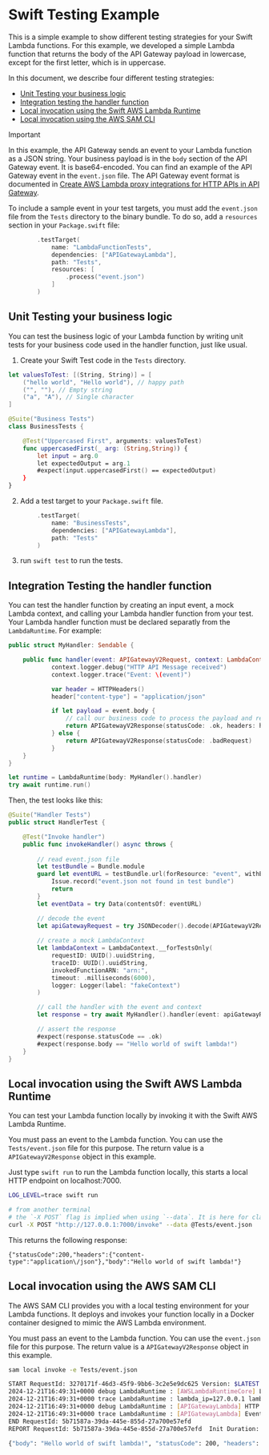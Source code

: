 # Swift Testing Example

This is a simple example to show different testing strategies for your Swift Lambda functions.
For this example, we developed a simple Lambda function that returns the body of the API Gateway payload in lowercase, except for the first letter, which is in uppercase.

In this document, we describe four different testing strategies:
  * [Unit Testing your business logic](#unit-testing-your-business-logic)
  * [Integration testing the handler function](#integration-testing-the-handler-function)
  * [Local invocation using the Swift AWS Lambda Runtime](#local-invocation-using-the-swift-aws-lambda-runtime)
  * [Local invocation using the AWS SAM CLI](#local-invocation-using-the-aws-sam-cli)

> [!IMPORTANT]
> In this example, the API Gateway sends an event to your Lambda function as a JSON string. Your business payload is in the `body` section of the API Gateway event. It is base64-encoded. You can find an example of the API Gateway event in the `event.json` file. The API Gateway event format is documented in [Create AWS Lambda proxy integrations for HTTP APIs in API Gateway](https://docs.aws.amazon.com/apigateway/latest/developerguide/http-api-develop-integrations-lambda.html). 

To include a sample event in your test targets, you must add the `event.json` file from the `Tests` directory to the binary bundle. To do so, add a `resources` section in your `Package.swift` file:

```swift
        .testTarget(
            name: "LambdaFunctionTests",
            dependencies: ["APIGatewayLambda"],
            path: "Tests",
            resources: [
                .process("event.json")
            ]
        ) 
```

## Unit Testing your business logic

You can test the business logic of your Lambda function by writing unit tests for your business code used in the handler function, just like usual.

1. Create your Swift Test code in the `Tests` directory.

```swift
let valuesToTest: [(String, String)] = [
    ("hello world", "Hello world"), // happy path
    ("", ""), // Empty string
    ("a", "A"), // Single character
]

@Suite("Business Tests")
class BusinessTests {

    @Test("Uppercased First", arguments: valuesToTest)
    func uppercasedFirst(_ arg: (String,String)) {
        let input = arg.0
        let expectedOutput = arg.1
        #expect(input.uppercasedFirst() == expectedOutput)
    }
}
```

2. Add a test target to your `Package.swift` file.
```swift
        .testTarget(
            name: "BusinessTests",
            dependencies: ["APIGatewayLambda"],
            path: "Tests"
        )
```

3. run `swift test` to run the tests.

## Integration Testing the handler function

You can test the handler function by creating an input event, a mock Lambda context, and calling your Lambda handler function from your test.
Your Lambda handler function must be declared separatly from the `LambdaRuntime`. For example:

```swift
public struct MyHandler: Sendable {

    public func handler(event: APIGatewayV2Request, context: LambdaContext) async throws -> APIGatewayV2Response {
            context.logger.debug("HTTP API Message received")
            context.logger.trace("Event: \(event)")

            var header = HTTPHeaders()
            header["content-type"] = "application/json"

            if let payload = event.body {
                // call our business code to process the payload and return a response
                return APIGatewayV2Response(statusCode: .ok, headers: header, body: payload.uppercasedFirst())
            } else {
                return APIGatewayV2Response(statusCode: .badRequest)
            }
    }
}

let runtime = LambdaRuntime(body: MyHandler().handler)
try await runtime.run()
```

Then, the test looks like this:

```swift
@Suite("Handler Tests")
public struct HandlerTest {

    @Test("Invoke handler")
    public func invokeHandler() async throws {
        
        // read event.json file
        let testBundle = Bundle.module
        guard let eventURL = testBundle.url(forResource: "event", withExtension: "json") else {
            Issue.record("event.json not found in test bundle")
            return
        }
        let eventData = try Data(contentsOf: eventURL)

        // decode the event
        let apiGatewayRequest = try JSONDecoder().decode(APIGatewayV2Request.self, from: eventData)
        
        // create a mock LambdaContext 
        let lambdaContext = LambdaContext.__forTestsOnly(
            requestID: UUID().uuidString,
            traceID: UUID().uuidString,
            invokedFunctionARN: "arn:",
            timeout: .milliseconds(6000),
            logger: Logger(label: "fakeContext")
        )

        // call the handler with the event and context
        let response = try await MyHandler().handler(event: apiGatewayRequest, context: lambdaContext)

        // assert the response
        #expect(response.statusCode == .ok)
        #expect(response.body == "Hello world of swift lambda!")
    }
}
```

## Local invocation using the Swift AWS Lambda Runtime

You can test your Lambda function locally by invoking it with the Swift AWS Lambda Runtime.

You must pass an event to the Lambda function. You can use the `Tests/event.json` file for this purpose. The return value is a `APIGatewayV2Response` object in this example.

Just type `swift run` to run the Lambda function locally, this starts a local HTTP endpoint on localhost:7000.

```sh
LOG_LEVEL=trace swift run

# from another terminal
# the `-X POST` flag is implied when using `--data`. It is here for clarity only.
curl -X POST "http://127.0.0.1:7000/invoke" --data @Tests/event.json
```

This returns the following response:

```text
{"statusCode":200,"headers":{"content-type":"application\/json"},"body":"Hello world of swift lambda!"}
```

## Local invocation using the AWS SAM CLI

The AWS SAM CLI provides you with a local testing environment for your Lambda functions. It deploys and invokes your function locally in a Docker container designed to mimic the AWS Lambda environment.

You must pass an event to the Lambda function. You can use the `event.json` file for this purpose. The return value is a `APIGatewayV2Response` object in this example.

```sh
sam local invoke -e Tests/event.json

START RequestId: 3270171f-46d3-45f9-9bb6-3c2e5e9dc625 Version: $LATEST
2024-12-21T16:49:31+0000 debug LambdaRuntime : [AWSLambdaRuntimeCore] LambdaRuntime initialized
2024-12-21T16:49:31+0000 trace LambdaRuntime : lambda_ip=127.0.0.1 lambda_port=9001 [AWSLambdaRuntimeCore] Connection to control plane created
2024-12-21T16:49:31+0000 debug LambdaRuntime : [APIGatewayLambda] HTTP API Message received
2024-12-21T16:49:31+0000 trace LambdaRuntime : [APIGatewayLambda] Event: APIGatewayV2Request(version: "2.0", routeKey: "$default", rawPath: "/", rawQueryString: "", cookies: [], headers: ["x-forwarded-proto": "https", "host": "a5q74es3k2.execute-api.us-east-1.amazonaws.com", "content-length": "0", "x-forwarded-for": "81.0.0.43", "accept": "*/*", "x-amzn-trace-id": "Root=1-66fb03de-07533930192eaf5f540db0cb", "x-forwarded-port": "443", "user-agent": "curl/8.7.1"], queryStringParameters: [:], pathParameters: [:], context: AWSLambdaEvents.APIGatewayV2Request.Context(accountId: "012345678901", apiId: "a5q74es3k2", domainName: "a5q74es3k2.execute-api.us-east-1.amazonaws.com", domainPrefix: "a5q74es3k2", stage: "$default", requestId: "e72KxgsRoAMEMSA=", http: AWSLambdaEvents.APIGatewayV2Request.Context.HTTP(method: GET, path: "/", protocol: "HTTP/1.1", sourceIp: "81.0.0.43", userAgent: "curl/8.7.1"), authorizer: nil, authentication: nil, time: "30/Sep/2024:20:02:38 +0000", timeEpoch: 1727726558220), stageVariables: [:], body: Optional("aGVsbG8gd29ybGQgb2YgU1dJRlQgTEFNQkRBIQ=="), isBase64Encoded: false)
END RequestId: 5b71587a-39da-445e-855d-27a700e57efd
REPORT RequestId: 5b71587a-39da-445e-855d-27a700e57efd  Init Duration: 0.04 ms  Duration: 21.57 ms      Billed Duration: 22 ms     Memory Size: 512 MB     Max Memory Used: 512 MB

{"body": "Hello world of swift lambda!", "statusCode": 200, "headers": {"content-type": "application/json"}}
```
